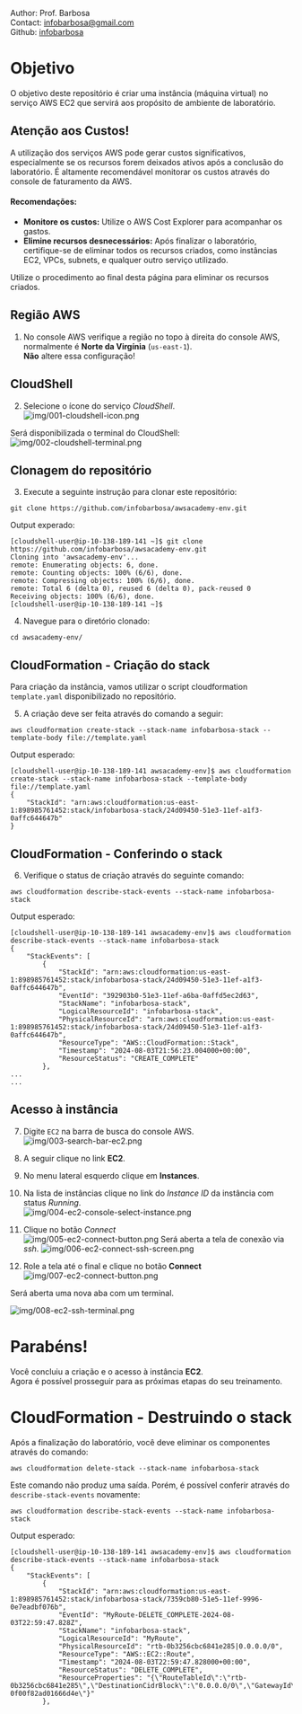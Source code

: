 Author: Prof. Barbosa<br>
Contact: infobarbosa@gmail.com<br>
Github: [infobarbosa](https://github.com/infobarbosa)

# Objetivo

O objetivo deste repositório é criar uma instância (máquina virtual) no serviço AWS EC2 que servirá aos propósito de ambiente de laboratório.

## Atenção aos Custos!

A utilização dos serviços AWS pode gerar custos significativos, especialmente se os recursos forem deixados ativos após a conclusão do laboratório. É altamente recomendável monitorar os custos através do console de faturamento da AWS.

#### Recomendações:
- **Monitore os custos:** Utilize o AWS Cost Explorer para acompanhar os gastos.
- **Elimine recursos desnecessários:** Após finalizar o laboratório, certifique-se de eliminar todos os recursos criados, como instâncias EC2, VPCs, subnets, e qualquer outro serviço utilizado.

Utilize o procedimento ao final desta página para eliminar os recursos criados.


## Região AWS

1. No console AWS verifique a região no topo à direita do console AWS, normalmente é **Norte da Virgínia** (`us-east-1`).<br>
**Não** altere essa configuração!
<div align="left">

</div>

## CloudShell
2. Selecione o ícone do serviço *CloudShell*.<br>
![img/001-cloudshell-icon.png](img/001-cloudshell-icon.png)

Será disponibilizada o terminal do CloudShell:
![img/002-cloudshell-terminal.png](img/002-cloudshell-terminal.png)

## Clonagem do repositório
3. Execute a seguinte instrução para clonar este repositório:
```
git clone https://github.com/infobarbosa/awsacademy-env.git
```

Output experado:
```
[cloudshell-user@ip-10-138-189-141 ~]$ git clone https://github.com/infobarbosa/awsacademy-env.git
Cloning into 'awsacademy-env'...
remote: Enumerating objects: 6, done.
remote: Counting objects: 100% (6/6), done.
remote: Compressing objects: 100% (6/6), done.
remote: Total 6 (delta 0), reused 6 (delta 0), pack-reused 0
Receiving objects: 100% (6/6), done.
[cloudshell-user@ip-10-138-189-141 ~]$ 
```

4. Navegue para o diretório clonado:
```
cd awsacademy-env/
```

## CloudFormation - Criação do stack
Para criação da instância, vamos utilizar o script cloudformation `template.yaml` disponibilizado no repositório.<br>

5. A criação deve ser feita através do comando a seguir:
```
aws cloudformation create-stack --stack-name infobarbosa-stack --template-body file://template.yaml
```

Output esperado:
```
[cloudshell-user@ip-10-138-189-141 awsacademy-env]$ aws cloudformation create-stack --stack-name infobarbosa-stack --template-body file://template.yaml
{
    "StackId": "arn:aws:cloudformation:us-east-1:898985761452:stack/infobarbosa-stack/24d09450-51e3-11ef-a1f3-0affc644647b"
}
```

## CloudFormation - Conferindo o stack

6. Verifique o status de criação através do seguinte comando:
```
aws cloudformation describe-stack-events --stack-name infobarbosa-stack
```

Output esperado:
```
[cloudshell-user@ip-10-138-189-141 awsacademy-env]$ aws cloudformation describe-stack-events --stack-name infobarbosa-stack  
{
    "StackEvents": [
        {
            "StackId": "arn:aws:cloudformation:us-east-1:898985761452:stack/infobarbosa-stack/24d09450-51e3-11ef-a1f3-0affc644647b",
            "EventId": "392903b0-51e3-11ef-a6ba-0affd5ec2d63",
            "StackName": "infobarbosa-stack",
            "LogicalResourceId": "infobarbosa-stack",
            "PhysicalResourceId": "arn:aws:cloudformation:us-east-1:898985761452:stack/infobarbosa-stack/24d09450-51e3-11ef-a1f3-0affc644647b",
            "ResourceType": "AWS::CloudFormation::Stack",
            "Timestamp": "2024-08-03T21:56:23.004000+00:00",
            "ResourceStatus": "CREATE_COMPLETE"
        },
...
...

```

## Acesso à instância
7. Digite `EC2` na barra de busca do console AWS.<br>
![img/003-search-bar-ec2.png](img/003-search-bar-ec2.png)

8. A seguir clique no link **EC2**.
9. No menu lateral esquerdo clique em **Instances**.
10. Na lista de instâncias clique no link do *Instance ID* da instância com status *Running*.<br>
![img/004-ec2-console-select-instance.png](img/004-ec2-console-select-instance.png)
11. Clique no botão *Connect*<br>
![img/005-ec2-connect-button.png](img/005-ec2-connect-button.png)
Será aberta a tela de conexão via *ssh*.
![img/006-ec2-connect-ssh-screen.png](img/006-ec2-connect-ssh-screen.png)
12. Role a tela até o final e clique no botão **Connect**
![img/007-ec2-connect-button.png](img/007-ec2-connect-button.png)

Será aberta uma nova aba com um terminal.

![img/008-ec2-ssh-terminal.png](img/008-ec2-ssh-terminal.png)

# Parabéns!
Você concluiu a criação e o acesso à instância **EC2**.<br>
Agora é possível prosseguir para as próximas etapas do seu treinamento.


# CloudFormation - Destruindo o stack
Após a finalização do laboratório, você deve eliminar os componentes através do comando:
```
aws cloudformation delete-stack --stack-name infobarbosa-stack
```

Este comando não produz uma saída. Porém, é possível conferir através do `describe-stack-events` novamente:
```
aws cloudformation describe-stack-events --stack-name infobarbosa-stack 
```

Output esperado:
```
[cloudshell-user@ip-10-138-189-141 awsacademy-env]$ aws cloudformation describe-stack-events --stack-name infobarbosa-stack  
{
    "StackEvents": [
        {
            "StackId": "arn:aws:cloudformation:us-east-1:898985761452:stack/infobarbosa-stack/7359cb80-51e5-11ef-9996-0e7eadbf076b",
            "EventId": "MyRoute-DELETE_COMPLETE-2024-08-03T22:59:47.828Z",
            "StackName": "infobarbosa-stack",
            "LogicalResourceId": "MyRoute",
            "PhysicalResourceId": "rtb-0b3256cbc6841e285|0.0.0.0/0",
            "ResourceType": "AWS::EC2::Route",
            "Timestamp": "2024-08-03T22:59:47.828000+00:00",
            "ResourceStatus": "DELETE_COMPLETE",
            "ResourceProperties": "{\"RouteTableId\":\"rtb-0b3256cbc6841e285\",\"DestinationCidrBlock\":\"0.0.0.0/0\",\"GatewayId\":\"igw-0f00f82ad01666d4e\"}"
        },
```
